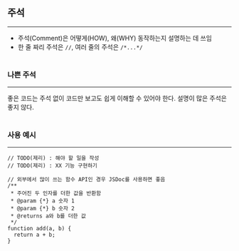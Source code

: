## 주석

---

- 주석(Comment)은 어떻게(HOW), 왜(WHY) 동작하는지 설명하는 데 쓰임
- 한 줄 짜리 주석은 `//`, 여러 줄의 주석은 `/*...*/`
  <br/><br/>

### 나쁜 주석

---

좋은 코드는 주석 없이 코드만 보고도 쉽게 이해할 수 있어야 한다.
설명이 많은 주석은 좋지 않다.  
<br/>

### 사용 예시

---

<pre><code>// TODO(제리) : 해야 할 일을 작성   
// TODO(제리) : XX 기능 구현하기
</code></pre>
<pre><code>// 외부에서 많이 쓰는 함수 API인 경우 JSDoc를 사용하면 좋음
/**
 * 주어진 두 인자를 더한 값을 반환함
 * @param {*} a 숫자 1
 * @param {*} b 숫자 2
 * @returns a와 b를 더한 값
 */
function add(a, b) {
  return a + b;
}
</code></pre>
